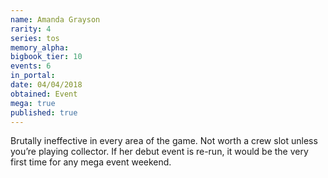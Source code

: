 ```yaml
---
name: Amanda Grayson
rarity: 4
series: tos
memory_alpha:
bigbook_tier: 10
events: 6
in_portal:
date: 04/04/2018
obtained: Event
mega: true
published: true
---
```


Brutally ineffective in every area of the game. Not worth a crew slot unless you’re playing collector. If her debut event is re-run, it would be the very first time for any mega event weekend.
